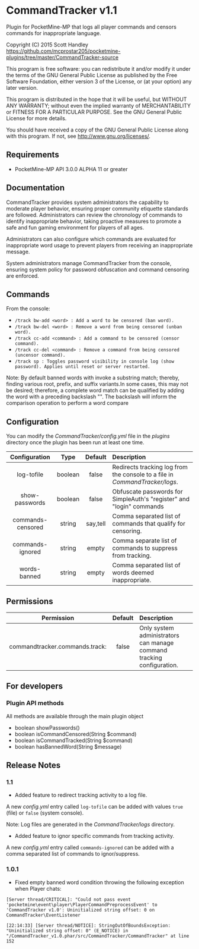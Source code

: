 # CommandTracker v1.1

Plugin for PocketMine-MP that logs all player commands and censors commands for inappropriate language. 
   
   Copyright (C) 2015 Scott Handley
   https://github.com/mcprostar205/pocketmine-plugins/tree/master/CommandTracker-source
   
   This program is free software: you can redistribute it and/or modify
   it under the terms of the GNU General Public License as published by
   the Free Software Foundation, either version 3 of the License, or
   (at your option) any later version.
  
   This program is distributed in the hope that it will be useful,
   but WITHOUT ANY WARRANTY; without even the implied warranty of
   MERCHANTABILITY or FITNESS FOR A PARTICULAR PURPOSE.  See the
   GNU General Public License for more details.
 
   You should have received a copy of the GNU General Public License
   along with this program.  If not, see <http://www.gnu.org/licenses/>.

## Requirements

* PocketMine-MP API 3.0.0 ALPHA 11 or greater

## Documentation 

CommandTracker provides system administrators the capability to moderate player behavior, 
ensuring proper community etiquette standards are followed. Administrators can review the 
chronology of commands to identify inappropriate behavior, taking proactive measures to 
promote a safe and fun gaming environment for players of all ages.

Administrators can also configure which commands are evaluated for inappropriate word usage 
to prevent players from receiving an inappropriate message.

System administrators manage CommandTracker from the console, ensuring system policy 
for password obfuscation and command censoring are enforced.

## Commands

From the console: 

* `/track bw-add <word> : Add a word to be censored (ban word).`
* `/track bw-del <word> : Remove a word from being censored (unban word).`
* `/track cc-add <command> : Add a command to be censored (censor command).`
* `/track cc-del <command> : Remove a command from being censored (uncensor command).`
* `/track sp : Toggles password visibility in console log (show password). Applies until reset or server restarted.`

Note: By default banned words with invoke a substring match; thereby, finding various root, 
prefix, and suffix variants.In some cases, this may not be desired; therefore, a complete 
word match can be qualified by adding the word with a preceding backslash "\". The backslash 
will inform the comparison operation to perform a word compare

## Configuration

You can modify the _CommandTracker/config.yml_ file in the _plugins_ directory once the plugin 
has been run at least one time.

| Configuration | Type | Default | Description |
| :---: | :---: | :---: | :--- |
| log-tofile | boolean | false | Redirects tracking log from the console to a file in _CommandTracker/logs_.
| show-passwords | boolean | false | Obfuscate passwords for SimpleAuth's "register" and "login" commands
| commands-censored | string | say,tell | Comma separated list of commands that qualify for censoring.
| commands-ignored | string | empty | Comma separate list of commands to suppress from tracking.
| words-banned | string | empty | Comma separated list of words deemed inappropriate.

## Permissions

| Permission | Default | Description |
| :---: | :---: | :--- |
| commandtracker.commands.track: | false | Only system administrators can manage command tracking configuration.

## For developers

### Plugin API methods

All methods are available through the main plugin object

* boolean showPasswords() 
* boolean isCommandCensored(String $command)
* boolean isCommandTracked(String $command)
* boolean hasBannedWord(String $message)

## Release Notes

### 1.1

* Added feature to redirect tracking activity to a log file. 

A new _config.yml_ entry called `log-tofile` can be added with values `true` (file) or `false` (system console).

Note: Log files are generated in the _CommandTracker/logs_ directory.

* Added feature to ignor specific commands from tracking activity.

A new _config.yml_ entry called `commands-ignored` can be added with a comma separated list of commands to ignor/suppress.

### 1.0.1

* Fixed empty banned word condition throwing the following exception when Player chats: 

`[Server thread/CRITICAL]: "Could not pass event 'pocketmine\event\player\PlayerCommandPreprocessEvent' to 'CommandTracker v1.0': Uninitialized string offset: 0 on CommandTracker\EventListener`

`[22:14:33] [Server thread/NOTICE]: StringOutOfBoundsException: "Uninitialized string offset: 0" (E_NOTICE) in "/CommandTracker_v1.0.phar/src/CommandTracker/CommandTracker" at line 152`
